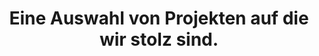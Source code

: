 ---
enable: true
tagline: "Referenzen"
title: "Eine Auswahl von Projekten auf die wir stolz sind."

# Testimonials
testimonials:
  - name: "Bekleidungsgeschäft"
    category: "LPH 5-8 nach [HOAI](https://www.hoai.de/hoai/leistungsphasen/)"
    image: "/images/reserved.jpg"
    content: "Umbau im Bestand, 2.000 m² Verkaufsfläche"

  - name: "Mehrfamilienhaus"
    category: "LPH 2-8 nach [HOAI](https://www.hoai.de/hoai/leistungsphasen/)"
    image: "/images/mehrfamilienhaus.jpg"
    content: "Neubau, gehobene Ausstattung"

  - name: "Wohnbebauung"
    category: "LPH 5 nach [HOAI](https://www.hoai.de/hoai/leistungsphasen/)"
    image: "/images/wohnungskomplex.jpg"
    content: "Neubau von 77 Wohnungen, 7 Mehrfamilienhäuser"

  - name: "Einkaufscenter"
    category: "LPH 5 nach [HOAI](https://www.hoai.de/hoai/leistungsphasen/)"
    image: "/images/einkaufscenter.jpg"
    content: "Neubau, Werkplanung der Stahlkonstruktion"
---